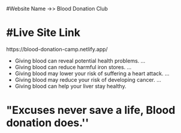 #Website Name ->> Blood Donation Club

<h1>#Live Site Link</h1> https://blood-donation-camp.netlify.app/

* Giving blood can reveal potential health problems. ...
* Giving blood can reduce harmful iron stores. ...
* Giving blood may lower your risk of suffering a heart attack. ...
* Giving blood may reduce your risk of developing cancer. ...
* Giving blood can help your liver stay healthy.

<h1>"Excuses never save a life, Blood donation does.''</h1>